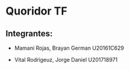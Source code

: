 # Quoridor TF

## Integrantes:

- Mamani Rojas, Brayan German     U20161C629

- Vital Rodrìgeuz, Jorge Daniel   U201718971
